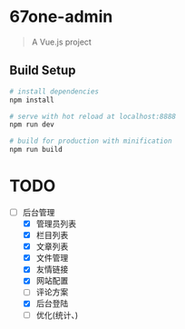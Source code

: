 # 67one-admin

> A Vue.js project

## Build Setup

``` bash
# install dependencies
npm install

# serve with hot reload at localhost:8888
npm run dev

# build for production with minification
npm run build
```

# TODO
- [ ] 后台管理
  - [x] 管理员列表
  - [x] 栏目列表
  - [x] 文章列表
  - [x] 文件管理
  - [x] 友情链接
  - [x] 网站配置
  - [ ] 评论方案
  - [x] 后台登陆
  - [ ] 优化(统计、)

